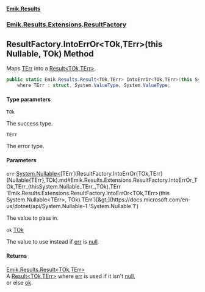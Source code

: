 #### [Emik.Results](index.md 'index')
### [Emik.Results.Extensions](Emik.Results.Extensions.md 'Emik.Results.Extensions').[ResultFactory](ResultFactory.md 'Emik.Results.Extensions.ResultFactory')

## ResultFactory.IntoErrOr<TOk,TErr>(this Nullable<TErr>, TOk) Method

Maps [TErr](ResultFactory.IntoErrOr{TOk,TErr}(Nullable{TErr},TOk).md#Emik.Results.Extensions.ResultFactory.IntoErrOr_TOk,TErr_(thisSystem.Nullable_TErr_,TOk).TErr 'Emik.Results.Extensions.ResultFactory.IntoErrOr<TOk,TErr>(this System.Nullable<TErr>, TOk).TErr') into a [Result&lt;TOk,TErr&gt;](Result{TOk,TErr}.md 'Emik.Results.Result<TOk,TErr>').

```csharp
public static Emik.Results.Result<TOk,TErr> IntoErrOr<TOk,TErr>(this System.Nullable<TErr> err, TOk ok)
    where TErr : struct, System.ValueType, System.ValueType;
```
#### Type parameters

<a name='Emik.Results.Extensions.ResultFactory.IntoErrOr_TOk,TErr_(thisSystem.Nullable_TErr_,TOk).TOk'></a>

`TOk`

The success type.

<a name='Emik.Results.Extensions.ResultFactory.IntoErrOr_TOk,TErr_(thisSystem.Nullable_TErr_,TOk).TErr'></a>

`TErr`

The error type.
#### Parameters

<a name='Emik.Results.Extensions.ResultFactory.IntoErrOr_TOk,TErr_(thisSystem.Nullable_TErr_,TOk).err'></a>

`err` [System.Nullable&lt;](https://docs.microsoft.com/en-us/dotnet/api/System.Nullable-1 'System.Nullable`1')[TErr](ResultFactory.IntoErrOr{TOk,TErr}(Nullable{TErr},TOk).md#Emik.Results.Extensions.ResultFactory.IntoErrOr_TOk,TErr_(thisSystem.Nullable_TErr_,TOk).TErr 'Emik.Results.Extensions.ResultFactory.IntoErrOr<TOk,TErr>(this System.Nullable<TErr>, TOk).TErr')[&gt;](https://docs.microsoft.com/en-us/dotnet/api/System.Nullable-1 'System.Nullable`1')

The value to pass in.

<a name='Emik.Results.Extensions.ResultFactory.IntoErrOr_TOk,TErr_(thisSystem.Nullable_TErr_,TOk).ok'></a>

`ok` [TOk](ResultFactory.IntoErrOr{TOk,TErr}(Nullable{TErr},TOk).md#Emik.Results.Extensions.ResultFactory.IntoErrOr_TOk,TErr_(thisSystem.Nullable_TErr_,TOk).TOk 'Emik.Results.Extensions.ResultFactory.IntoErrOr<TOk,TErr>(this System.Nullable<TErr>, TOk).TOk')

The value to use instead if [err](ResultFactory.IntoErrOr{TOk,TErr}(Nullable{TErr},TOk).md#Emik.Results.Extensions.ResultFactory.IntoErrOr_TOk,TErr_(thisSystem.Nullable_TErr_,TOk).err 'Emik.Results.Extensions.ResultFactory.IntoErrOr<TOk,TErr>(this System.Nullable<TErr>, TOk).err') is [null](https://docs.microsoft.com/en-us/dotnet/csharp/language-reference/keywords/null 'https://docs.microsoft.com/en-us/dotnet/csharp/language-reference/keywords/null').

#### Returns
[Emik.Results.Result&lt;](Result{TOk,TErr}.md 'Emik.Results.Result<TOk,TErr>')[TOk](ResultFactory.IntoErrOr{TOk,TErr}(Nullable{TErr},TOk).md#Emik.Results.Extensions.ResultFactory.IntoErrOr_TOk,TErr_(thisSystem.Nullable_TErr_,TOk).TOk 'Emik.Results.Extensions.ResultFactory.IntoErrOr<TOk,TErr>(this System.Nullable<TErr>, TOk).TOk')[,](Result{TOk,TErr}.md 'Emik.Results.Result<TOk,TErr>')[TErr](ResultFactory.IntoErrOr{TOk,TErr}(Nullable{TErr},TOk).md#Emik.Results.Extensions.ResultFactory.IntoErrOr_TOk,TErr_(thisSystem.Nullable_TErr_,TOk).TErr 'Emik.Results.Extensions.ResultFactory.IntoErrOr<TOk,TErr>(this System.Nullable<TErr>, TOk).TErr')[&gt;](Result{TOk,TErr}.md 'Emik.Results.Result<TOk,TErr>')  
A [Result&lt;TOk,TErr&gt;](Result{TOk,TErr}.md 'Emik.Results.Result<TOk,TErr>') where [err](ResultFactory.IntoErrOr{TOk,TErr}(Nullable{TErr},TOk).md#Emik.Results.Extensions.ResultFactory.IntoErrOr_TOk,TErr_(thisSystem.Nullable_TErr_,TOk).err 'Emik.Results.Extensions.ResultFactory.IntoErrOr<TOk,TErr>(this System.Nullable<TErr>, TOk).err') is used if it isn't [null](https://docs.microsoft.com/en-us/dotnet/csharp/language-reference/keywords/null 'https://docs.microsoft.com/en-us/dotnet/csharp/language-reference/keywords/null'),  
or else [ok](ResultFactory.IntoErrOr{TOk,TErr}(Nullable{TErr},TOk).md#Emik.Results.Extensions.ResultFactory.IntoErrOr_TOk,TErr_(thisSystem.Nullable_TErr_,TOk).ok 'Emik.Results.Extensions.ResultFactory.IntoErrOr<TOk,TErr>(this System.Nullable<TErr>, TOk).ok').